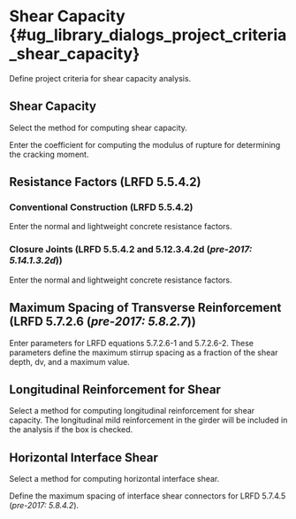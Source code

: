 Shear Capacity {#ug_library_dialogs_project_criteria_shear_capacity}
==============================================
Define project criteria for shear capacity analysis.

Shear Capacity
---------------
Select the method for computing shear capacity.

Enter the coefficient for computing the modulus of rupture for determining the cracking moment.

Resistance Factors (LRFD 5.5.4.2)
----------------------------------
### Conventional Construction (LRFD 5.5.4.2) ###
Enter the normal and lightweight concrete resistance factors.

### Closure Joints (LRFD 5.5.4.2 and 5.12.3.4.2d (*pre-2017: 5.14.1.3.2d*)) ###
Enter the normal and lightweight concrete resistance factors.

Maximum Spacing of Transverse Reinforcement (LRFD 5.7.2.6 (*pre-2017: 5.8.2.7*))
----------------------------------------------------------
Enter parameters for LRFD equations 5.7.2.6-1 and 5.7.2.6-2. These parameters define the maximum stirrup spacing as a fraction of the shear depth, dv, and a maximum value.

Longitudinal Reinforcement for Shear
-------------------------------------
Select a method for computing longitudinal reinforcement for shear capacity. The longitudinal mild reinforcement in the girder will be included in the analysis if the box is checked.

Horizontal Interface Shear
--------------------------
Select a method for computing horizontal interface shear.

Define the maximum spacing of interface shear connectors for LRFD 5.7.4.5 (*pre-2017: 5.8.4.2*).
